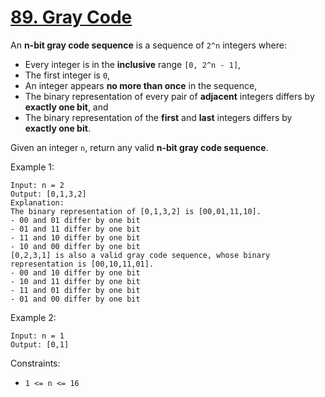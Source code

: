 [89. Gray Code](https://leetcode.com/problems/gray-code/)
===============

An **n-bit gray code sequence** is a sequence of `2^n` integers where:
 - Every integer is in the **inclusive** range `[0, 2^n - 1]`,
 - The first integer is `0`,
 - An integer appears **no more than once** in the sequence,
 - The binary representation of every pair of **adjacent** integers
   differs by **exactly one bit**, and
 - The binary representation of the **first** and **last** integers
   differs by **exactly one bit**.

Given an integer `n`, return any valid **n-bit gray code sequence**.

Example 1:
```
Input: n = 2
Output: [0,1,3,2]
Explanation:
The binary representation of [0,1,3,2] is [00,01,11,10].
- 00 and 01 differ by one bit
- 01 and 11 differ by one bit
- 11 and 10 differ by one bit
- 10 and 00 differ by one bit
[0,2,3,1] is also a valid gray code sequence, whose binary representation is [00,10,11,01].
- 00 and 10 differ by one bit
- 10 and 11 differ by one bit
- 11 and 01 differ by one bit
- 01 and 00 differ by one bit
```

Example 2:
```
Input: n = 1
Output: [0,1]
```

Constraints:

 - `1 <= n <= 16`
